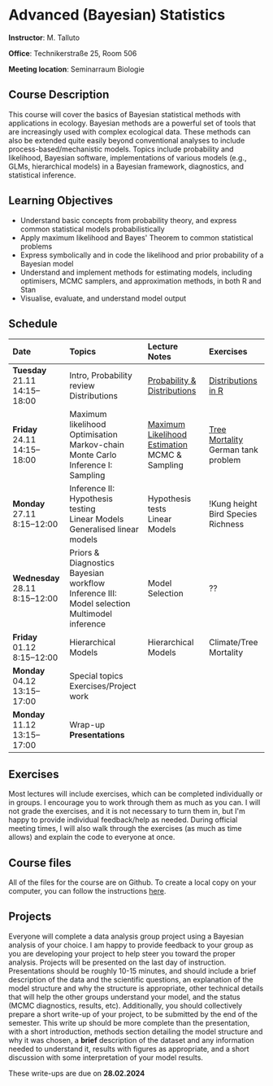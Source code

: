 <style>
.ex {margin: 0px;}
.soln {margin: 0px 20px; font-size: x-small}
</style>

# Advanced (Bayesian) Statistics
**Instructor**: M. Talluto

**Office**: Technikerstraße 25, Room 506

**Meeting location**:  Seminarraum Biologie


## Course Description

This course will cover the basics of Bayesian statistical methods with applications in ecology. Bayesian methods are a powerful set of tools that are increasingly used with complex ecological data. These methods can also be extended quite easily beyond conventional analyses to include process-based/mechanistic models. Topics include probability and likelihood, Bayesian software, implementations of various models (e.g., GLMs, hierarchical models) in a Bayesian framework, diagnostics, and statistical inference.

## Learning Objectives

* Understand basic concepts from probability theory, and express common statistical models probabilistically
* Apply maximum likelihood and Bayes' Theorem to common statistical problems
* Express symbolically and in code the likelihood and prior probability of a Bayesian model
* Understand and implement methods for estimating models, including optimisers, MCMC samplers, and approximation methods, in both R and Stan
* Visualise, evaluate, and understand model output


## Schedule

|Date  |Topics       |Lecture Notes |Exercises |
| :--- |  :---   |   :---    | :--- |
|**Tuesday** 21.11<br/>14:15–18:00 |Intro, Probability review<br/>Distributions                          |[Probability & Distributions](lec/1_probability)|<p class="ex">[Distributions in R](ex/ex1_distributions)</p><!--<p class = "soln">[Solutions](ex/soln1_distributions.html)</p>-->
|**Friday** 24.11<br/>14:15–18:00 |Maximum likelihood<br/>Optimisation<br/>Markov-chain Monte Carlo<br/>Inference I: Sampling|[Maximum Likelihood Estimation](lec/2_mle)<br/>MCMC & Sampling<!--[MCMC](3_mcmc)-->|<p class="ex">[Tree Mortality](ex/ex2_tree.html)</p><!--<p class="soln">• [Solutions](ex/soln2_tree.html)</p>-->German tank problem<!--[German tank problem](exercises/5_mcmc_ex)<br/><p class="soln">• [Solutions](exercises/5_mcmc_soln)</p>-->|
|**Monday** 27.11<br/>8:15–12:00|Inference II: Hypothesis testing<br/>Linear Models<br/>Generalised linear models|Hypothesis tests <br/>Linear Models<!--[Linear Models](3_lm)<br/>-->|!Kung height<!--[!Kung height](exercises/3_lm_ex.html)<p class="soln">• [Solutions](exercises/3_lm_soln)</p>--><br/>Bird Species Richness<!--[Bird Species Richness](exercises/6_glm_ex)-->|
|**Wednesday** 28.11<br/>8:15–12:00 |Priors & Diagnostics<br/>Bayesian workflow<br/>Inference III: Model selection <br/>Multimodel inference<br/>|Model Selection<!--[Model Selection](8_model_selection)-->|??|
|**Friday** 01.12<br/>8:15–12:00 | Hierarchical Models | Hierarchical Models <!--[Hierarchical Models](7_hm)--> | Climate/Tree Mortality<!---->|
|**Monday** 04.12<br/>13:15–17:00|Special topics<br/>Exercises/Project work||
|**Monday** 11.12<br/>13:15–17:00|Wrap-up<br/>**Presentations**||


## Exercises
Most lectures will include exercises, which can be completed individually or in groups. I encourage you to work through them as much as you can. I will not grade the exercises, and it is not necessary to turn them in, but I'm happy to provide individual feedback/help as needed. During official meeting times, I will also walk through the exercises (as much as time allows) and explain the code to everyone at once.

## Course files
All of the files for the course are on Github. To create a local copy on your computer, you can follow the instructions [here](https://github.com/mtalluto/vu_advstats_students).

## Projects
Everyone will complete a data analysis group project using a Bayesian analysis of your choice. I am happy to provide feedback to your group as you are developing your project to help steer you toward the proper analysis. Projects will be presented on the last day of instruction. Presentations should be roughly 10-15 minutes, and should include a brief description of the data and the scientific questions, an explanation of the model structure and why the structure is appropriate, other technical details that will help the other groups understand your model, and the status (MCMC diagnostics, results, etc). Additionally, you should collectively prepare a short write-up of your project, to be submitted by the end of the semester. This write up should be more complete than the presentation, with a short introduction, methods section detailing the model structure and why it was chosen, a **brief** description of the dataset and any information needed to understand it, results with figures as appropriate, and a short discussion with some interpretation of your model results.

These write-ups are due on **28.02.2024**